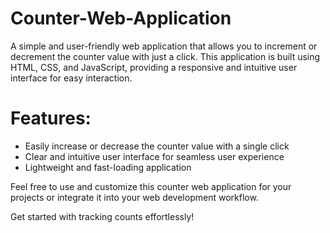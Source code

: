 # Counter-Web-Application
A simple and user-friendly web application that allows you to increment or decrement the counter value with just a click. This application is built using HTML, CSS, and JavaScript, providing a responsive and intuitive user interface for easy interaction.
# Features:
- Easily increase or decrease the counter value with a single click
- Clear and intuitive user interface for seamless user experience
- Lightweight and fast-loading application

Feel free to use and customize this counter web application for your projects or integrate it into your web development workflow. 

Get started with tracking counts effortlessly! 
